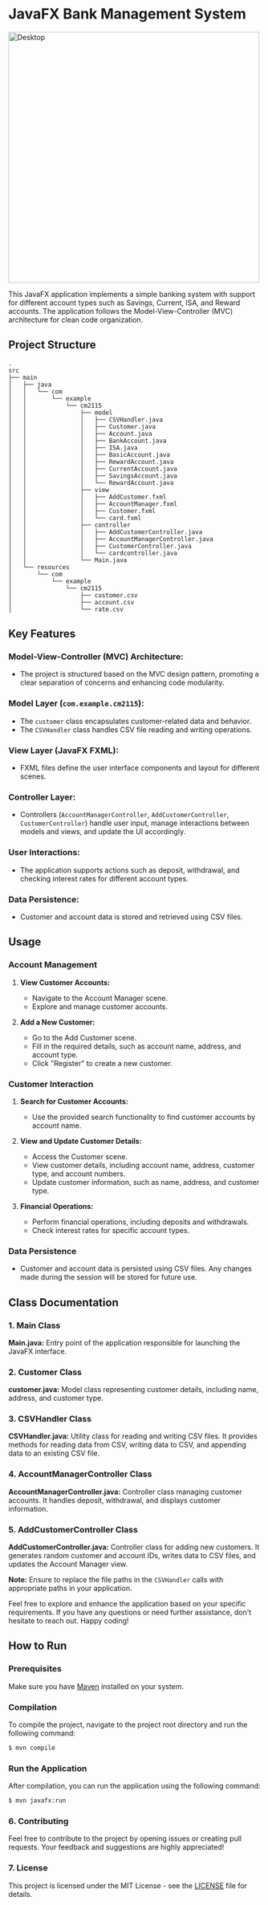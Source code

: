 # JavaFX Bank Management System

<img src="desktop.jpeg" alt="Desktop" width="500">



This JavaFX application implements a simple banking system with support for different account types such as Savings, Current, ISA, and Reward accounts. The application follows the Model-View-Controller (MVC) architecture for clean code organization.




## Project Structure

```
.
src
├── main
│   ├── java
│   │   └── com
│   │       └── example
│   │           └── cm2115
│   │               ├── model
│   │               │   ├── CSVHandler.java
│   │               │   ├── Customer.java
│   │               │   ├── Account.java
│   │               │   ├── BankAccount.java
│   │               │   ├── ISA.java
│   │               │   ├── BasicAccount.java
│   │               │   ├── RewardAccount.java
│   │               │   ├── CurrentAccount.java
│   │               │   ├── SavingsAccount.java
│   │               │   └── RewardAccount.java
│   │               ├── view
│   │               │   ├── AddCustomer.fxml
│   │               │   ├── AccountManager.fxml
│   │               │   ├── Customer.fxml
│   │               │   └── card.fxml
│   │               ├── controller
│   │               │   ├── AddCustomerController.java
│   │               │   ├── AccountManagerController.java
│   │               │   ├── CustomerController.java
│   │               │   └── cardcontroller.java
│   │               └── Main.java
│   └── resources
│       └── com
│           └── example
│               └── cm2115
│                   ├── customer.csv
│                   ├── account.csv
│                   └── rate.csv
```




## Key Features

### Model-View-Controller (MVC) Architecture:

- The project is structured based on the MVC design pattern, promoting a clear separation of concerns and enhancing code modularity.

### Model Layer (`com.example.cm2115`):

- The `customer` class encapsulates customer-related data and behavior.
- The `CSVHandler` class handles CSV file reading and writing operations.

### View Layer (JavaFX FXML):

- FXML files define the user interface components and layout for different scenes.

### Controller Layer:

- Controllers (`AccountManagerController`, `AddCustomerController`, `CustomerController`) handle user input, manage interactions between models and views, and update the UI accordingly.

### User Interactions:

- The application supports actions such as deposit, withdrawal, and checking interest rates for different account types.

### Data Persistence:

- Customer and account data is stored and retrieved using CSV files.

## Usage

### Account Management

1. **View Customer Accounts:**
   - Navigate to the Account Manager scene.
   - Explore and manage customer accounts.

2. **Add a New Customer:**
   - Go to the Add Customer scene.
   - Fill in the required details, such as account name, address, and account type.
   - Click "Register" to create a new customer.

### Customer Interaction

1. **Search for Customer Accounts:**
   - Use the provided search functionality to find customer accounts by account name.

2. **View and Update Customer Details:**
   - Access the Customer scene.
   - View customer details, including account name, address, customer type, and account numbers.
   - Update customer information, such as name, address, and customer type.

3. **Financial Operations:**
   - Perform financial operations, including deposits and withdrawals.
   - Check interest rates for specific account types.


### Data Persistence

- Customer and account data is persisted using CSV files. Any changes made during the session will be stored for future use.






## Class Documentation

### 1. Main Class

**Main.java:** Entry point of the application responsible for launching the JavaFX interface.

### 2. Customer Class

**customer.java:** Model class representing customer details, including name, address, and customer type.

### 3. CSVHandler Class

**CSVHandler.java:** Utility class for reading and writing CSV files. It provides methods for reading data from CSV, writing data to CSV, and appending data to an existing CSV file.

### 4. AccountManagerController Class

**AccountManagerController.java:** Controller class managing customer accounts. It handles deposit, withdrawal, and displays customer information.

### 5. AddCustomerController Class

**AddCustomerController.java:** Controller class for adding new customers. It generates random customer and account IDs, writes data to CSV files, and updates the Account Manager view.

**Note:** Ensure to replace the file paths in the `CSVHandler` calls with appropriate paths in your application.

Feel free to explore and enhance the application based on your specific requirements. If you have any questions or need further assistance, don't hesitate to reach out. Happy coding!


## How to Run

### Prerequisites

Make sure you have [Maven](https://maven.apache.org/) installed on your system.

### Compilation

To compile the project, navigate to the project root directory and run the following command:

```bash
$ mvn compile
```

### Run the Application
After compilation, you can run the application using the following command:

```bash
$ mvn javafx:run
```


### 6. Contributing
Feel free to contribute to the project by opening issues or creating pull requests. Your feedback and suggestions are highly appreciated!

### 7. License
This project is licensed under the MIT License - see the [LICENSE](LICENSE.txt) file for details.
